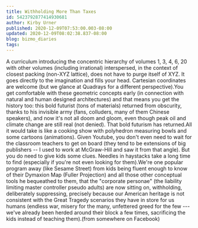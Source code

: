 ```yaml
---
title: Withholding More Than Taxes
id: 5423792877414930681
author: Kirby Urner
published: 2020-12-09T07:53:00.003-08:00
updated: 2020-12-09T08:02:38.837-08:00
blog: bizmo_diaries
tags: 
---
```


[](https://blogger.googleusercontent.com/img/b/R29vZ2xl/AVvXsEjs8axAnMw_v92131For4VTqxLuBN6NpU4-tQojR4Em_ZH6Oh1K1hkbm8EDB3fXJGs5v84jY3ddPmEwGdPB6RqMzxOzi1kDbCOkndqwvjpkyBwVR337y0ntXrWyFlg1w26vU5XJ/s180/smhierarchyanim.gif)A curriculum introducing the concentric hierarchy of volumes 1, 3, 4, 6, 20 with other volumes (including irrational) interspersed, in the context of closest packing (non-XYZ lattice), does not have to purge itself of XYZ. It goes directly to the imagination and fills your head. Cartesian coordinates are welcome (but we glance at Quadrays for a different perspective).You get comfortable with these geometric concepts early (in connection with natural and human designed architectures) and that means you get the history too: this bold futurist (tons of materials) returned from obscurity, thanks to his invisible army (fans, colluders, many of them Chinese speakers), and now it's not all doom and gloom, even though peak oil and climate change are still real (not denied). That bold futurism has returned.All it would take is like a cooking show with polyhedron measuring bowls and some cartoons (animations). Given Youtube, you don't even need to wait for the classroom teachers to get on board (they tend to be extensions of big publishers -- I used to work at McGraw-Hill and saw it from that angle). But you do need to give kids some clues. Needles in haystacks take a long time to find (especially if you're not even looking for them).We're one popular program away (like Sesame Street) from kids being fluent enough to know of their Dymaxion Map (Fuller Projection) and all those other conceptual tools he bequeathed to them, that the "corporate personae" (the liability limiting master controller pseudo adults) are now sitting on, withholding, deliberately suppressing, precisely because our American heritage is not consistent with the Great Tragedy scenarios they have in store for us humans (endless war, misery for the many, unfettered greed for the few --- we've already been herded around their block a few times, sacrificing the kids instead of teaching them).(from somewhere on Facebook)